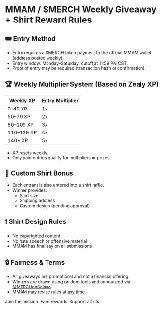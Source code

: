 # MMAM / $MERCH Weekly Giveaway + Shirt Reward Rules

## 🎟 Entry Method
- Entry requires a $MERCH token payment to the official MMAM wallet (address posted weekly).
- Entry window: Monday–Saturday, cutoff at 11:59 PM CST.
- Proof of entry may be required (transaction hash or confirmation).

## 🏆 Weekly Multiplier System (Based on Zealy XP)

| Weekly XP      | Entry Multiplier |
|----------------|------------------|
| 0–49 XP        | 1x               |
| 50–79 XP       | 2x               |
| 80–109 XP      | 3x               |
| 110–139 XP     | 4x               |
| 140+ XP        | 5x               |

- XP resets weekly.
- Only paid entries qualify for multipliers or prizes.

## 👕 Custom Shirt Bonus
- Each entrant is also entered into a shirt raffle.
- Winner provides:
  - Shirt size
  - Shipping address
  - Custom design (pending approval)

## ❗ Shirt Design Rules
- No copyrighted content
- No hate speech or offensive material
- MMAM has final say on all submissions

## 🔒 Fairness & Terms
- All giveaways are promotional and not a financial offering.
- Winners are drawn using random tools and announced via [@MERCHonSolana](https://twitter.com/MERCHonSolana).
- MMAM may revise rules at any time.

Join the mission. Earn rewards. Support artists.
